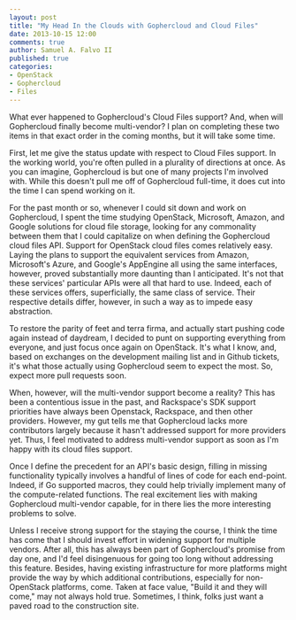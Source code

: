 ```yaml
---
layout: post
title: "My Head In the Clouds with Gophercloud and Cloud Files"
date: 2013-10-15 12:00
comments: true
author: Samuel A. Falvo II
published: true
categories:
- OpenStack
- Gophercloud
- Files
---
```


What ever happened to Gophercloud's Cloud Files support?
And, when will Gophercloud finally become multi-vendor?
I plan on completing these two items in that exact order
in the coming months, but
it will take some time.

<!-- more -->

First, let me give the status update with respect to Cloud Files support.
In the working world, you're often pulled in a plurality of directions at once.
As you can imagine, Gophercloud is but one of many projects I'm involved with.
While this doesn't pull me off of Gophercloud full-time,
it does cut into the time I can spend working on it.

For the past month or so, whenever I could sit down and work on Gophercloud,
I spent the time studying OpenStack, Microsoft, Amazon, and Google solutions for cloud file storage,
looking for any commonality between them that I could capitalize on when defining the Gophercloud cloud files API.
Support for OpenStack cloud files comes relatively easy.
Laying the plans to support the equivalent services from Amazon, Microsoft's Azure, and Google's AppEngine all using the same interfaces, however,
proved substantially more daunting than I anticipated.
It's not that these services' particular APIs were all that hard to use.
Indeed, each of these services offers, superficially, the same class of service.
Their respective details differ, however, in such a way as to impede easy abstraction.

To restore the parity of feet and terra firma,
and actually start pushing code again instead of daydream,
I decided to punt on supporting everything from everyone,
and just focus once again on OpenStack.
It's what I know, and,
based on exchanges on the development mailing list and in Github tickets,
it's what those actually using Gophercloud seem to expect the most.
So, expect more pull requests soon.

When, however, will the multi-vendor support become a reality?
This has been a contentious issue in the past, and
Rackspace's SDK support priorities have always been Openstack, Rackspace, and then other providers.
However, my gut tells me that Gophercloud lacks more contributors largely because it hasn't addressed support for more providers yet.
Thus, I feel motivated to address multi-vendor support as soon as I'm happy with its cloud files support.

Once I define the precedent for an API's basic design,
filling in missing functionality typically involves a handful of lines of code for each end-point.
Indeed, if Go supported macros,
they could help trivially implement many of the compute-related functions.
The real excitement lies with making Gophercloud multi-vendor capable,
for in there lies the more interesting problems to solve.

Unless I receive strong support for the staying the course,
I think the time has come that I should invest effort in widening support for multiple vendors.
After all, this has always been part of Gophercloud's promise from day one,
and I'd feel disingenuous for going too long without addressing this feature.
Besides, having existing infrastructure for more platforms might provide the way by which additional contributions,
especially for non-OpenStack platforms, come.
Taken at face value, "Build it and they will come," may not always hold true.
Sometimes, I think, folks just want a paved road to the construction site.
